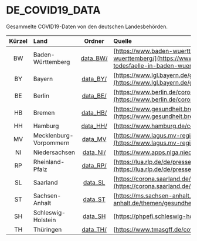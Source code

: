 # DE_COVID19_DATA

Gesammelte COVID19-Daten von den deutschen Landesbehörden.

| Kürzel      | Land                   | Ordner               | Quelle |
| :-:         | :--                    | :-:                  | :--    |
| BW          | Baden-Württemberg      | [data_BW/](data_BW/) | [https://www.baden-wuerttemberg.de/de/service/presse/pressemitteilung/pid/infektionen-und-todesfaelle-in-baden-wuerttemberg/](https://www.baden-wuerttemberg.de/de/service/presse/pressemitteilung/pid/infektionen-und-todesfaelle-in-baden-wuerttemberg/) |
| BY          | Bayern                 | [data_BY/](data_BY/) | [https://www.lgl.bayern.de/gesundheit/infektionsschutz/infektionskrankheiten_a_z/coronavirus/karte_coronavirus/index.htm](https://www.lgl.bayern.de/gesundheit/infektionsschutz/infektionskrankheiten_a_z/coronavirus/karte_coronavirus/index.htm) |
| BE          | Berlin                 | [data_BE/](data_BE/) | [https://www.berlin.de/corona/lagebericht/desktop/corona.html#fallzahlen](https://www.berlin.de/corona/lagebericht/desktop/corona.html#fallzahlen) |
| HB          | Bremen                 | [data_HB/](data_HB/) | [https://www.gesundheit.bremen.de/service/aktuelles_aus_dem_ressort/pressemitteilungen-32660](https://www.gesundheit.bremen.de/service/aktuelles_aus_dem_ressort/pressemitteilungen-32660) |
| HH          | Hamburg                | [data_HH/](data_HH/) | [https://www.hamburg.de/corona-zahlen/](https://www.hamburg.de/corona-zahlen/) |
| MV          | Mecklenburg-Vorpommern | [data_MV](data_MV) | [https://www.lagus.mv-regierung.de/Gesundheit/InfektionsschutzPraevention/Daten-Corona-Pandemie](https://www.lagus.mv-regierung.de/Gesundheit/InfektionsschutzPraevention/Daten-Corona-Pandemie)
| NI          | Niedersachsen          | [data_NI/](data_NI/) | [https://www.apps.nlga.niedersachsen.de/corona/iframe.php](https://www.apps.nlga.niedersachsen.de/corona/iframe.php) |
| RP          | Rheinland-Pfalz        | [data_RP/](data_RP/) | [https://lua.rlp.de/de/presse/detail/news/News/detail/coronavirus-sars-cov-2-aktuelle-fallzahlen-fuer-rheinland-pfalz/](https://lua.rlp.de/de/presse/detail/news/News/detail/coronavirus-sars-cov-2-aktuelle-fallzahlen-fuer-rheinland-pfalz/) |
| SL          | Saarland               | [data_SL](data_SL)   | [https://corona.saarland.de/DE/service/chronologie-corona/chronologie-corona_node.html](https://corona.saarland.de/DE/service/chronologie-corona/chronologie-corona_node.html)
| ST          | Sachsen-Anhalt         | [data_ST](data_ST)   | [https://ms.sachsen-anhalt.de/themen/gesundheit/aktuell/coronavirus/](https://ms.sachsen-anhalt.de/themen/gesundheit/aktuell/coronavirus/)
| SH          | Schleswig-Holstein     | [data_SH](data_SH/)  | [https://phpefi.schleswig-holstein.de/corona/](https://phpefi.schleswig-holstein.de/corona/)
| TH          | Thüringen              | [data_TH/](data_TH/) | [https://www.tmasgff.de/covid-19/fallzahlen](https://www.tmasgff.de/covid-19/fallzahlen) |

